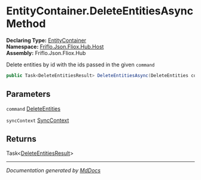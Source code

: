﻿<!--  
  <auto-generated>   
    The contents of this file were generated by a tool.  
    Changes to this file may be list if the file is regenerated  
  </auto-generated>   
-->

# EntityContainer.DeleteEntitiesAsync Method

**Declaring Type:** [EntityContainer](../index.md)  
**Namespace:** [Friflo.Json.Fliox.Hub.Host](../../index.md)  
**Assembly:** Friflo.Json.Fliox.Hub

Delete entities by id with the ids passed in the given `command`

```csharp
public Task<DeleteEntitiesResult> DeleteEntitiesAsync(DeleteEntities command, SyncContext syncContext);
```

## Parameters

`command`  [DeleteEntities](../../../Protocol/Tasks/DeleteEntities/index.md)

`syncContext`  [SyncContext](../../SyncContext/index.md)

## Returns

Task\<[DeleteEntitiesResult](../../../Protocol/Tasks/DeleteEntitiesResult/index.md)\>

___

*Documentation generated by [MdDocs](https://github.com/ap0llo/mddocs)*
